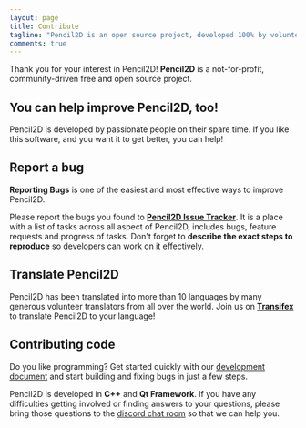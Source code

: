 ```yaml
---
layout: page
title: Contribute
tagline: "Pencil2D is an open source project, developed 100% by volunteers."
comments: true
---
```


Thank you for your interest in Pencil2D! **Pencil2D** is a not-for-profit, community-driven free and open source project.

## You can help improve Pencil2D, too!

Pencil2D is developed by passionate people on their spare time.
If you like this software, and you want it to get better, you can help!

## Report a bug

**Reporting Bugs** is one of the easiest and most effective ways to improve Pencil2D.

Please report the bugs you found to **[Pencil2D Issue Tracker][3]**. It is a place with a list of tasks across all aspect of Pencil2D, includes bugs, feature requests and progress of tasks. Don't forget to **describe the exact steps to reproduce** so developers can work on it effectively.

## Translate Pencil2D

Pencil2D has been translated into more than 10 languages by many generous volunteer translators from all over the world.
Join us on **[Transifex][4]** to translate Pencil2D to your language!

## Contributing code

Do you like programming? Get started quickly with our [development document][1] and start building and fixing bugs in just a few steps. 

Pencil2D is developed in **C++** and **Qt Framework**. If you have any difficulties getting involved or finding answers to your questions, please bring those questions to the [discord chat room][5] so that we can help you.


[0]: https://github.com/pencil2d/pencil
[1]: https://github.com/pencil2d/pencil/wiki  "Development Wiki"
[2]: http://www.gnu.org/licenses/old-licenses/gpl-2.0.html "GPLv2"
[3]: https://github.com/pencil2d/pencil/issues "Issue Tracker"
[4]: https://www.transifex.com/pencil2d/ "Transifex"
[5]: https://discord.gg/8FxdV2g "Discord Pencil2D"
